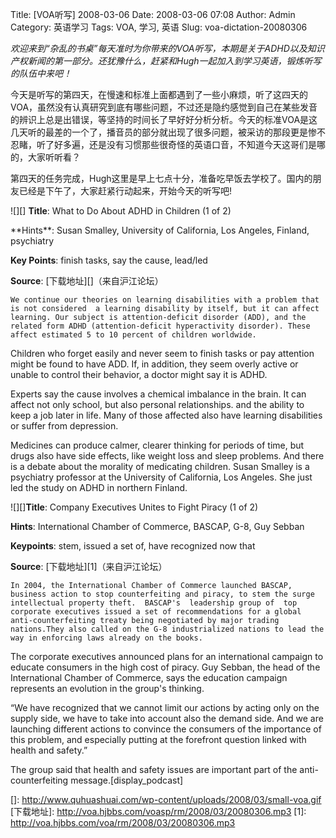 Title: [VOA听写] 2008-03-06
Date: 2008-03-06 07:08
Author: Admin
Category: 英语学习
Tags: VOA, 学习, 英语
Slug: voa-dictation-20080306

*欢迎来到“杂乱的书桌”每天准时为你带来的VOA听写，本期是关于ADHD以及知识产权新闻的第一部分。还犹豫什么，赶紧和Hugh一起加入到学习英语，锻炼听写的队伍中来吧！*

今天是听写的第四天，在慢速和标准上面都遇到了一些小麻烦，听了这四天的VOA，虽然没有认真研究到底有哪些问题，不过还是隐约感觉到自己在某些发音的辨识上总是出错误，等坚持的时间长了早好好分析分析。今天的标准VOA是这几天听的最差的一个了，播音员的部分就出现了很多问题，被采访的那段更是惨不忍睹，听了好多遍，还是没有习惯那些很奇怪的英语口音，不知道今天这哥们是哪的，大家听听看？

第四天的任务完成，Hugh这里是早上七点十分，准备吃早饭去学校了。国内的朋友已经是下午了，大家赶紧行动起来，开始今天的听写吧!

![][] **Title**: What to Do About ADHD in Children (1 of 2)

</p>
**Hints**: Susan Smalley, University of California, Los Angeles,
Finland, psychiatry

**Key Points**: finish tasks, say the cause, lead/led

**Source**: [下载地址][]（来自沪江论坛）

`We continue our theories on learning disabilities with a problem that is not considered  a learning disability by itself, but it can affect learning. Our subject is attention-deficit disorder (ADD), and the related form ADHD (attention-deficit hyperactivity disorder). These affect estimated 5 to 10 percent of children worldwide. `

Children who forget easily and never seem to finish tasks or pay
attention might be found to have ADD. If, in addition, they seem overly
active or unable to control their behavior, a doctor might say it is
ADHD.

Experts say the cause involves a chemical imbalance in the brain. It can
affect not only school, but also personal relationships. and the ability
to keep a job later in life. Many of those affected also have learning
disabilities or suffer from depression.

Medicines can produce calmer, clearer thinking for periods of time, but
drugs also have side effects, like weight loss and sleep problems. And
there is a debate about the morality of medicating children. Susan
Smalley is a psychiatry professor at the University of California, Los
Angeles. She just led the study on ADHD in northern Finland. </code>  
  
  
  
![][]**Title**: Company Executives Unites to Fight Piracy (1 of 2)

**Hints**: International Chamber of Commerce, BASCAP, G-8, Guy Sebban

**Keypoints**: stem, issued a set of, have recognized now that

**Source**: [下载地址][1]（来自沪江论坛）

`In 2004, the International Chamber of Commerce launched BASCAP, business action to stop counterfeiting and piracy, to stem the surge intellectual property theft.  BASCAP's  leadership group of  top corporate executives issued a set of recommendations for a global anti-counterfeiting treaty being negotiated by major trading nations.They also called on the G-8 industrialized nations to lead the way in enforcing laws already on the books. `

The corporate executives announced plans for an international campaign
to educate consumers in the high cost of piracy. Guy Sebban, the head of
the International Chamber of Commerce, says the education campaign
represents an evolution in the group's thinking.

“We have recognized that we cannot limit our actions by acting only on
the supply side, we have to take into account also the demand side. And
we are launching different actions to convince the consumers of the
importance of this problem, and especially putting at the forefront
question linked with health and safety.”

The group said that health and safety issues are important part of the
anti-counterfeiting message.</code>[display\_podcast]

  []: http://www.quhuashuai.com/wp-content/uploads/2008/03/small-voa.gif
  [下载地址]: http://voa.hjbbs.com/voasp/rm/2008/03/20080306.mp3
  [1]: http://voa.hjbbs.com/voa/rm/2008/03/20080306.mp3
